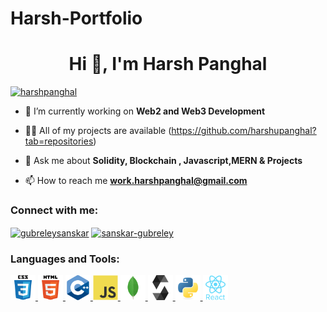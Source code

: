 # Harsh-Portfolio


<h1 align="center">Hi 👋, I'm Harsh Panghal</h1>



<p align="left"> <a href="(https://x.com/HarshPanghal18)" target="blank"><img src="https://img.shields.io/twitter/follow/harshpanghal18?logo=twitter&style=for-the-badge" alt="harshpanghal" /></a> </p>

- 🔭 I’m currently working on **Web2 and Web3 Development**

- 👨‍💻 All of my projects are available (https://github.com/harshupanghal?tab=repositories)

- 💬 Ask me about **Solidity, Blockchain , Javascript,MERN & Projects**

- 📫 How to reach me **work.harshpanghal@gmail.com**

<h3 align="left">Connect with me:</h3>
<p align="left">
<a href="(https://x.com/HarshPanghal18)" target="blank"><img align="center" src="https://raw.githubusercontent.com/rahuldkjain/github-profile-readme-generator/master/src/images/icons/Social/twitter.svg" alt="gubreleysanskar" height="30" width="40" /></a>
<a href="(https://www.linkedin.com/in/harsh-panghal01/)" target="blank"><img align="center" src="https://raw.githubusercontent.com/rahuldkjain/github-profile-readme-generator/master/src/images/icons/Social/linked-in-alt.svg" alt="sanskar-gubreley" height="30" width="40" /></a>


<h3 align="left">Languages and Tools:</h3>
<p align="left"> <a href="https://www.w3schools.com/css/" target="_blank" rel="noreferrer"> <img src="https://raw.githubusercontent.com/devicons/devicon/master/icons/css3/css3-original-wordmark.svg" alt="css3" width="40" height="40"/> </a> <a href="https://www.w3.org/html/" target="_blank" rel="noreferrer"> <img src="https://raw.githubusercontent.com/devicons/devicon/master/icons/html5/html5-original-wordmark.svg" alt="html5" width="40" height="40"/> </a> <a href="https://cplusplus.com/" target="_blank" rel="noreferrer"> <img src="https://github.com/devicons/devicon/blob/master/icons/cplusplus/cplusplus-original.svg" alt="css3" width="40" height="40"/> </a>  <a href="https://developer.mozilla.org/en-US/docs/Web/JavaScript" target="_blank" rel="noreferrer"> <img src="https://raw.githubusercontent.com/devicons/devicon/master/icons/javascript/javascript-original.svg" alt="javascript" width="40" height="40"/> </a> <a href="https://www.mongodb.com/" target="_blank" rel="noreferrer"> <a href="https://developer.mozilla.org/en-US/docs/Web/JavaScript" target="_blank" rel="noreferrer"> <img src="https://github.com/devicons/devicon/blob/master/icons/mongodb/mongodb-original.svg" alt="mongo" width="40" height="40"/> </a> <a href="(https://docs.soliditylang.org/en/v0.8.26/index.html)" target="_blank" rel="noreferrer"><img src="https://github.com/devicons/devicon/blob/master/icons/solidity/solidity-original.svg" alt="mysql" width="40" height="40"/> </a> <a href="https://www.python.org" target="_blank" rel="noreferrer"> <img src="https://raw.githubusercontent.com/devicons/devicon/master/icons/python/python-original.svg" alt="python" width="40" height="40"/> </a> <a href="https://reactjs.org/" target="_blank" rel="noreferrer"> <img src="https://raw.githubusercontent.com/devicons/devicon/master/icons/react/react-original-wordmark.svg" alt="react" width="40" height="40"/> </a> </p>

